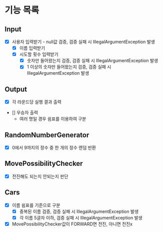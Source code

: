 # 기능 목록

## Input

- [x] 사용자 입력받기 - null값 검증, 검증 실패 시 IllegalArgumentException 발생
    - [x] 이름 입력받기
    - [x] 시도할 횟수 입력받기
        - [x] 숫자만 들어왔는지 검증, 검증 실패 시 IllegalArgumentException 발생
        - [x] 1 이상의 숫자만 들어왔는지 검증, 검증 실패 시 IllegalArgumentException 발생

## Output

- [x] 각 라운드당 실행 결과 출력
- [] 우승자 출력
    - 여러 명일 경우 쉼표를 이용하여 구분

## RandomNumberGenerator

- [x] 0에서 9까지의 정수 중 한 개의 정수 랜덤 반환

## MovePossibilityChecker

- [x] 전진해도 되는지 안되는지 판단

## Cars

- [x] 이름 쉼표를 기준으로 구분
    - [x] 중복된 이름 검증, 검증 실패 시 IllegalArgumentException 발생
    - [x] 각 이름 5글자 이하, 검증 실패 시 IllegalArgumentException 발생
- [x] MovePossibilityChecker값이 FORWARD면 전진, 아니면 전진x
